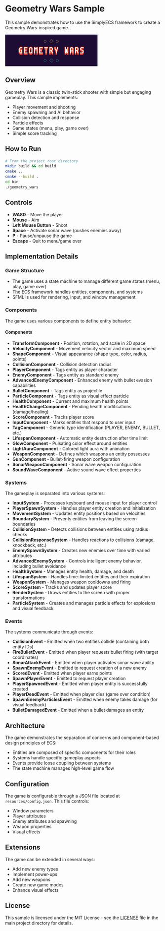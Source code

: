 # Geometry Wars Sample

This sample demonstrates how to use the SimplyECS framework to create a Geometry Wars-inspired game.

![Geometry Wars Screenshot](../../docs/images/geometry_wars_demo.png)

## Overview

Geometry Wars is a classic twin-stick shooter with simple but engaging gameplay. This sample implements:

- Player movement and shooting
- Enemy spawning and AI behavior
- Collision detection and response
- Particle effects
- Game states (menu, play, game over)
- Simple score tracking

## How to Run

```bash
# From the project root directory
mkdir build && cd build
cmake ..
cmake --build .
cd bin
./geometry_wars
```

## Controls

- **WASD** - Move the player
- **Mouse** - Aim
- **Left Mouse Button** - Shoot
- **Space** - Activate sonar wave (pushes enemies away)
- **P** - Pause/unpause the game
- **Escape** - Quit to menu/game over

## Implementation Details

### Game Structure

- The game uses a state machine to manage different game states (menu, play, game over)
- The ECS framework handles entities, components, and systems
- SFML is used for rendering, input, and window management

### Components

The game uses various components to define entity behavior:

#### Components
- **TransformComponent** - Position, rotation, and scale in 2D space
- **VelocityComponent** - Movement velocity vector and maximum speed
- **ShapeComponent** - Visual appearance (shape type, color, radius, points)
- **CollisionComponent** - Collision detection radius
- **PlayerComponent** - Tags entity as player character
- **EnemyComponent** - Tags entity as standard enemy
- **AdvancedEnemyComponent** - Enhanced enemy with bullet evasion capabilities
- **BulletComponent** - Tags entity as projectile
- **ParticleComponent** - Tags entity as visual effect particle
- **HealthComponent** - Current and maximum health points
- **HealthChangeComponent** - Pending health modifications (damage/healing)
- **ScoreComponent** - Tracks player score
- **InputComponent** - Marks entities that respond to user input
- **TagComponent** - Generic type identification (PLAYER, ENEMY, BULLET, etc.)
- **LifespanComponent** - Automatic entity destruction after time limit
- **GlowComponent** - Pulsating color effect around entities
- **LightAuraComponent** - Colored light aura with animation
- **WeaponComponent** - Defines which weapons an entity possesses
- **GunComponent** - Bullet-firing weapon configuration
- **SonarWeaponComponent** - Sonar wave weapon configuration
- **SoundWaveComponent** - Active sound wave effect properties

### Systems

The gameplay is separated into various systems:

- **InputSystem** - Processes keyboard and mouse input for player control
- **PlayerSpawnSystem** - Handles player entity creation and initialization
- **MovementSystem** - Updates entity positions based on velocities
- **BoundarySystem** - Prevents entities from leaving the screen boundaries
- **CollisionSystem** - Detects collisions between entities using radius checks
- **CollisionResponseSystem** - Handles reactions to collisions (damage, knockback, etc.)
- **EnemySpawnSystem** - Creates new enemies over time with varied attributes
- **AdvancedEnemySystem** - Controls intelligent enemy behavior, including bullet avoidance
- **HealthSystem** - Manages entity health, damage, and death
- **LifespanSystem** - Handles time-limited entities and their expiration
- **WeaponSystem** - Manages weapon cooldowns and firing
- **ScoreSystem** - Tracks and updates player score
- **RenderSystem** - Draws entities to the screen with proper transformations
- **ParticleSystem** - Creates and manages particle effects for explosions and visual feedback

### Events

The systems communicate through events:

- **CollisionEvent** - Emitted when two entities collide (containing both entity IDs)
- **FireBulletEvent** - Emitted when player requests bullet firing (with target coordinates)
- **SonarAttackEvent** - Emitted when player activates sonar wave ability
- **SpawnEnemyEvent** - Emitted to request creation of a new enemy
- **ScoredEvent** - Emitted when player earns points
- **SpawnPlayerEvent** - Emitted to request player creation
- **PlayerSpawnedEvent** - Emitted when player entity is successfully created
- **PlayerDeadEvent** - Emitted when player dies (game over condition)
- **SpawnEnemyParticlesEvent** - Emitted when enemy takes damage (for visual feedback)
- **BulletDamagedEvent** - Emitted when a bullet damages an entity

## Architecture

The game demonstrates the separation of concerns and component-based design principles of ECS:

- Entities are composed of specific components for their roles
- Systems handle specific gameplay aspects
- Events provide loose coupling between systems
- The state machine manages high-level game flow

## Configuration

The game is configurable through a JSON file located at `resources/config.json`. This file controls:

- Window parameters
- Player attributes
- Enemy attributes and spawning
- Weapon properties
- Visual effects

## Extensions

The game can be extended in several ways:

- Add new enemy types
- Implement power-ups
- Add new weapons
- Create new game modes
- Enhance visual effects

## License

This sample is licensed under the MIT License - see the [LICENSE](../../LICENSE) file in the main project directory for details.